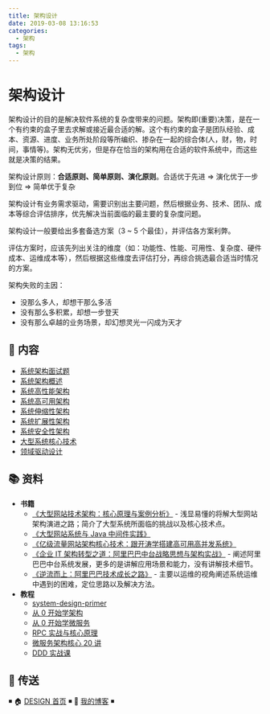 ```yaml
---
title: 架构设计
date: 2019-03-08 13:16:53
categories: 
  - 架构
tags: 
  - 架构
---
```


# 架构设计

架构设计的目的是解决软件系统的复杂度带来的问题。架构即(重要)决策，是在一个有约束的盒子里去求解或接近最合适的解。这个有约束的盒子是团队经验、成本、资源、进度、业务所处阶段等所编织、掺杂在一起的综合体(人，财，物，时间，事情等)。架构无优劣，但是存在恰当的架构用在合适的软件系统中，而这些就是决策的结果。

架构设计原则：**合适原则、简单原则、演化原则**。合适优于先进 => 演化优于一步到位 => 简单优于复杂

架构设计有业务需求驱动，需要识别出主要问题，然后根据业务、技术、团队、成本等综合评估排序，优先解决当前面临的最主要的复杂度问题。

架构设计一般要给出多套备选方案（3 ~ 5 个最佳），并评估各方案利弊。

评估方案时，应该先列出关注的维度（如：功能性、性能、可用性、复杂度、硬件成本、运维成本等），然后根据这些维度去评估打分，再综合挑选最合适当时情况的方案。

架构失败的主因：

- 没那么多人，却想干那么多活
- 没有那么多积累，却想一步登天
- 没有那么卓越的业务场景，却幻想灵光一闪成为天才

## 📖 内容

- [系统架构面试题](系统架构面试.md)
- [系统架构概述](系统架构概述.md)
- [系统高性能架构](系统高性能架构.md)
- [系统高可用架构](系统高可用架构.md)
- [系统伸缩性架构](系统伸缩性架构.md)
- [系统扩展性架构](系统扩展性架构.md)
- [系统安全性架构](architecture/security/系统安全性架构.md)
- [大型系统核心技术](大型系统核心技术.md)
- [领域驱动设计](领域驱动设计.md)

## 📚 资料

- **书籍**
  - [《大型网站技术架构：核心原理与案例分析》](https://item.jd.com/11322972.html) - 浅显易懂的将解大型网站架构演进之路；简介了大型系统所面临的挑战以及核心技术点。
  - [《大型网站系统与 Java 中间件实践》](https://item.jd.com/11449803.html)
  - [《亿级流量网站架构核心技术：跟开涛学搭建高可用高并发系统》](https://item.jd.com/12153914.html)
  - [《企业 IT 架构转型之道：阿里巴巴中台战略思想与架构实战》](https://item.jd.com/12176278.html) - 阐述阿里巴巴中台系统发展，更多的是讲解应用场景和能力，没有讲解技术细节。
  - [《逆流而上：阿里巴巴技术成长之路》](https://item.jd.com/12238227.html) - 主要以运维的视角阐述系统运维中遇到的困难，定位思路以及解决方法。
- **教程**
  - [system-design-primer](https://github.com/donnemartin/system-design-primer/blob/master/README-zh-Hans.md)
  - [从 0 开始学架构](https://time.geekbang.org/column/intro/100006601)
  - [从 0 开始学微服务](https://time.geekbang.org/column/intro/100014401)
  - [RPC 实战与核心原理](https://time.geekbang.org/column/intro/100046201)
  - [微服务架构核心 20 讲](https://time.geekbang.org/course/intro/100003901)
  - [DDD 实战课](https://time.geekbang.org/column/intro/100037301)

## 🚪 传送

◾ 🏠 [DESIGN 首页](https://github.com/dunwu/design) ◾ 🎯 [我的博客](https://github.com/dunwu/blog) ◾
